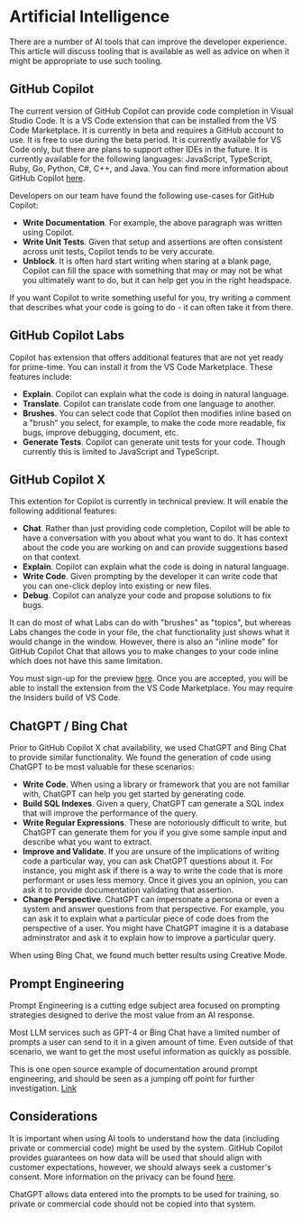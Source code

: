 # Artificial Intelligence

There are a number of AI tools that can improve the developer experience. This article will discuss tooling that is available as well as advice on when it might be appropriate to use such tooling.

## GitHub Copilot

The current version of GitHub Copilot can provide code completion in Visual Studio Code. It is a VS Code extension that can be installed from the VS Code Marketplace. It is currently in beta and requires a GitHub account to use. It is free to use during the beta period. It is currently available for VS Code only, but there are plans to support other IDEs in the future. It is currently available for the following languages: JavaScript, TypeScript, Ruby, Go, Python, C#, C++, and Java. You can find more information about GitHub Copilot [here](https://copilot.github.com/).

Developers on our team have found the following use-cases for GitHub Copilot:

- __Write Documentation__. For example, the above paragraph was written using Copilot.
- __Write Unit Tests__. Given that setup and assertions are often consistent across unit tests, Copilot tends to be very accurate.
- __Unblock__. It is often hard start writing when staring at a blank page, Copilot can fill the space with something that may or may not be what you ultimately want to do, but it can help get you in the right headspace.

If you want Copilot to write something useful for you, try writing a comment that describes what your code is going to do - it can often take it from there.

## GitHub Copilot Labs

Copilot has extension that offers additional features that are not yet ready for prime-time. You can install it from the VS Code Marketplace. These features include:

- __Explain__. Copilot can explain what the code is doing in natural language.
- __Translate__. Copilot can translate code from one language to another.
- __Brushes__. You can select code that Copilot then modifies inline based on a "brush" you select, for example, to make the code more readable, fix bugs, improve debugging, document, etc.
- __Generate Tests__. Copilot can generate unit tests for your code. Though currently this is limited to JavaScript and TypeScript.

## GitHub Copilot X

This extention for Copilot is currently in technical preview. It will enable the following additional features:

- __Chat__. Rather than just providing code completion, Copilot will be able to have a conversation with you about what you want to do. It has context about the code you are working on and can provide suggestions based on that context.
- __Explain__. Copilot can explain what the code is doing in natural language.
- __Write Code__. Given prompting by the developer it can write code that you can one-click deploy into existing or new files.
- __Debug__. Copilot can analyze your code and propose solutions to fix bugs.

It can do most of what Labs can do with "brushes" as "topics", but whereas Labs changes the code in your file, the chat functionality just shows what it would change in the window. However, there is also an "inline mode" for GitHub Copilot Chat that allows you to make changes to your code inline which does not have this same limitation.

You must sign-up for the preview [here](https://github.com/features/preview/copilot-x). Once you are accepted, you will be able to install the extension from the VS Code Marketplace. You may require the Insiders build of VS Code.

## ChatGPT / Bing Chat

Prior to GitHub Copilot X chat availability, we used ChatGPT and Bing Chat to provide similar functionality. We found the generation of code using ChatGPT to be most valuable for these scenarios:

- __Write Code__. When using a library or framework that you are not familiar with, ChatGPT can help you get started by generating code.
- __Build SQL Indexes__. Given a query, ChatGPT can generate a SQL index that will improve the performance of the query.
- __Write Regular Expressions__. These are notoriously difficult to write, but ChatGPT can generate them for you if you give some sample input and describe what you want to extract.
- __Improve and Validate__. If you are unsure of the implications of writing code a particular way, you can ask ChatGPT questions about it. For instance, you might ask if there is a way to write the code that is more performant or uses less memory. Once it gives you an opinion, you can ask it to provide documentation validating that assertion.
- __Change Perspective__. ChatGPT can impersonate a persona or even a system and answer questions from that perspective. For example, you can ask it to explain what a particular piece of code does from the perspective of a user. You might have ChatGPT imagine it is a database adminstrator and ask it to explain how to improve a particular query.

When using Bing Chat, we found much better results using Creative Mode.

## Prompt Engineering

Prompt Engineering is a cutting edge subject area focused on prompting strategies designed to derive the most value from an AI response.

Most LLM services such as GPT-4 or Bing Chat have a limited number of prompts a user can send to it in a given amount of time. Even outside of that scenario, we want to get the most useful information as quickly as possible.

This is one open source example of documentation around prompt engineering, and should be seen as a jumping off point for further investigation. [Link](https://github.com/brexhq/prompt-engineering)

## Considerations

It is important when using AI tools to understand how the data (including private or commercial code) might be used by the system. GitHub Copilot provides guarantees on how data will be used that should align with customer expectations, however, we should always seek a customer's consent. More information on the privacy can be found [here](https://resources.github.com/copilot-for-business/).

ChatGPT allows data entered into the prompts to be used for training, so private or commercial code should not be copied into that system.